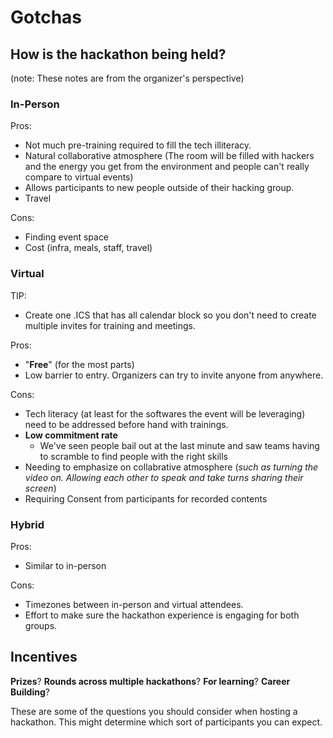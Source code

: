 # Gotchas

## How is the hackathon being held?
(note: These notes are from the organizer's perspective)

### In-Person
Pros:

- Not much pre-training required to fill the tech illiteracy. 
- Natural collaborative atmosphere (The room will be filled with hackers and the energy you get from the environment and people can't really compare to virtual events)
- Allows participants to new people outside of their hacking group. 
- Travel

Cons:

- Finding event space
- Cost (infra, meals, staff, travel)


### Virtual

TIP:
- Create one .ICS that has all calendar block so you don't need to create multiple invites for training and meetings.

Pros:

- "**Free**" (for the most parts)
- Low barrier to entry. Organizers can try to invite anyone from anywhere.

Cons:

- Tech literacy (at least for the softwares the event will be leveraging) need to be addressed before hand with trainings.
- **Low commitment rate**
  - We've seen people bail out at the last minute and saw teams having to scramble to find people with the right skills
- Needing to emphasize on collabrative atmosphere (*such as turning the video on. Allowing each other to speak and take turns sharing their screen*)
- Requiring Consent from participants for recorded contents



### Hybrid

Pros:

- Similar to in-person

Cons:

- Timezones between in-person and virtual attendees.
- Effort to make sure the hackathon experience is engaging for both groups.

## Incentives

**Prizes**? **Rounds across multiple hackathons**? **For learning**? **Career Building**?

These are some of the questions you should consider when hosting a hackathon. This might determine which sort of participants you can expect.
